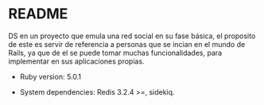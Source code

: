 # README

DS en un proyecto que emula una red social en su fase básica, el proposito de este es servir de referencia a personas que se incian en el mundo de Rails, ya que de el se puede tomar muchas funcionalidades, para implementar en sus aplicaciones propias.

* Ruby version: 5.0.1

* System dependencies: Redis 3.2.4 >=, sidekiq.
